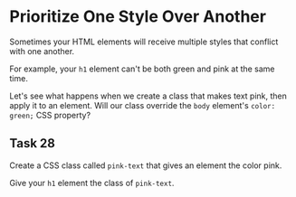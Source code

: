 # Prioritize One Style Over Another
Sometimes your HTML elements will receive multiple styles that conflict with one another.

For example, your `h1` element can't be both green and pink at the same time.

Let's see what happens when we create a class that makes text pink, then apply it to an element. Will our class override the `body` element's `color: green;` CSS property?
## Task 28
Create a CSS class called `pink-text` that gives an element the color pink.

Give your `h1` element the class of `pink-text`.
